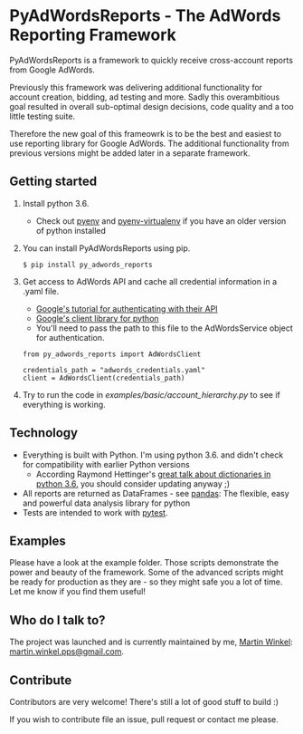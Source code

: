 # PyAdWordsReports - The AdWords Reporting Framework
PyAdWordsReports is a framework to quickly receive cross-account reports from Google AdWords.

Previously this framework was delivering additional functionality for account creation, bidding, ad testing
and more. Sadly this overambitious goal resulted in overall sub-optimal design decisions, code quality and 
a too little testing suite.

Therefore the new goal of this frameowrk is to be the best and easiest to use reporting library for Google
AdWords. The additional functionality from previous versions might be added later in a separate framework. 

## Getting started
1. Install python 3.6.
    * Check out [pyenv](https://github.com/pyenv/pyenv) and [pyenv-virtualenv](https://github.com/pyenv/pyenv-virtualenv)
    if you have an older version of python installed
1. You can install PyAdWordsReports using pip.

    `$ pip install py_adwords_reports`
1. Get access to AdWords API and cache all credential information in a .yaml file.
    * [Google's tutorial for authenticating with their API](https://www.youtube.com/watch?v=yaDlZMfYWkg&list=PLOU2XLYxmsII2PCvm73bwxRCu2g_dyp67&index=2) 
    * [Google's client library for python](https://github.com/googleads/googleads-python-lib)
    * You'll need to pass the path to this file to the AdWordsService object for authentication.
    
    ```
    from py_adwords_reports import AdWordsClient
    
    credentials_path = "adwords_credentials.yaml"
    client = AdWordsClient(credentials_path)
    ```
1. Try to run the code in *examples/basic/account_hierarchy.py* to see if everything is working.

## Technology
* Everything is built with Python. I'm using python 3.6. and didn't check for compatibility with earlier Python versions
    * According Raymond Hettinger's [great talk about dictionaries in python 3.6.](https://www.youtube.com/watch?v=p33CVV29OG8)
    you should consider updating anyway ;)
* All reports are returned as DataFrames - see [pandas](https://github.com/pandas-dev/pandas): The flexible, 
easy and powerful data analysis library for python
* Tests are intended to work with [pytest](https://github.com/pytest-dev/pytest).

## Examples
Please have a look at the example folder. Those scripts demonstrate the power and beauty of the
framework. Some of the advanced scripts might be ready for production as they are - so they might safe
you a lot of time. Let me know if you find them useful!

## Who do I talk to?
The project was launched and is currently maintained by me, [Martin Winkel](https://www.linkedin.com/in/martin-winkel-90678977):
 martin.winkel.pps@gmail.com.

## Contribute
Contributors are very welcome! There's still a lot of good stuff to build :)

If you wish to contribute file an issue, pull request or contact me please.
